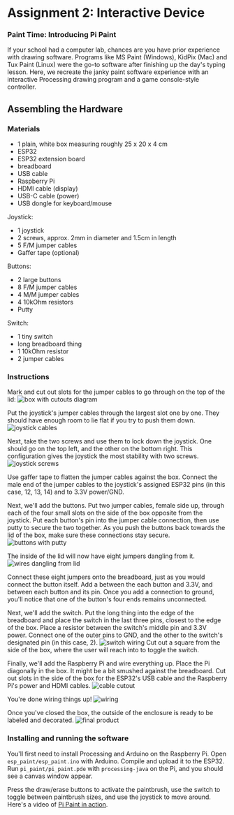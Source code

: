 # Assignment 2: Interactive Device

### Paint Time: Introducing Pi Paint

If your school had a computer lab, chances are you have prior experience with drawing software.
Programs like MS Paint (Windows), KidPix (Mac) and Tux Paint (Linux) were the go-to software after finishing up the day's typing lesson.
Here, we recreate the janky paint software experience with an interactive Processing drawing program and a game console-style controller. 


## Assembling the Hardware

### Materials

- 1 plain, white box measuring roughly 25 x 20 x 4 cm
- ESP32
- ESP32 extension board
- breadboard
- USB cable
- Raspberry Pi
- HDMI cable (display)
- USB-C cable (power)
- USB dongle for keyboard/mouse

Joystick:
- 1 joystick
- 2 screws, approx. 2mm in diameter and 1.5cm in length
- 5 F/M jumper cables
- Gaffer tape (optional)

Buttons:
- 2 large buttons
- 8 F/M jumper cables
- 4 M/M jumper cables
- 4 10kOhm resistors
- Putty

Switch:
- 1 tiny switch
- long breadboard thing
- 1 10kOhm resistor
- 2 jumper cables

### Instructions

Mark and cut out slots for the jumper cables to go through on the top of the lid:
![box with cutouts diagram](img/box_lid_cutouts.png)

Put the joystick's jumper cables through the largest slot one by one. They should have enough room to lie flat if you try to push them down.
![joystick cables](img/jumper_cutout.jpg)

Next, take the two screws and use them to lock down the joystick. One should go on the top left, and the other on the bottom right. 
This configuration gives the joystick the most stability with two screws.
![joystick screws](img/joystick_screw.jpg)

Use gaffer tape to flatten the jumper cables against the box. 
Connect the male end of the jumper cables to the joystick's assigned ESP32 pins (in this case, 12, 13, 14) and to 3.3V power/GND.

Next, we'll add the buttons. 
Put two jumper cables, female side up, through each of the four small slots on the side of the box opposite from the joystick.
Put each button's pin into the jumper cable connection, then use putty to secure the two together.
As you push the buttons back towards the lid of the box, make sure these connections stay secure.
![buttons with putty](img/button_putty.jpg)

The inside of the lid will now have eight jumpers dangling from it.
![wires dangling from lid](img/button_jumpers.jpg)

Connect these eight jumpers onto the breadboard, just as you would connect the button itself. 
Add a between the each button and 3.3V, and between each button and its pin. 
Once you add a connection to ground, you'll notice that one of the button's four ends remains unconnected.

Next, we'll add the switch. 
Put the long thing into the edge of the breadboard and place the switch in the last three pins, closest to the edge of the box.
Place a resistor between the switch's middle pin and 3.3V power. 
Connect one of the outer pins to GND, and the other to the switch's designated pin (in this case, 2).
![switch wiring](img/switch.jpg)
Cut out a square from the side of the box, where the user will reach into to toggle the switch.

Finally, we'll add the Raspberry Pi and wire everything up. 
Place the Pi diagonally in the box. It might be a bit smushed against the breadboard.
Cut out slots in the side of the box for the ESP32's USB cable and the Raspberry Pi's power and HDMI cables.
![cable cutout](img/cable_cutout.jpg)

You're done wiring things up!
![wiring](img/final_inside.jpg)

Once you've closed the box, the outside of the enclosure is ready to be labeled and decorated.
![final product](img/final_outside.jpg) 


### Installing and running the software

You'll first need to install Processing and Arduino on the Raspberry Pi. 
Open `esp_paint/esp_paint.ino` with Arduino. Compile and upload it to the ESP32.
Run `pi_paint/pi_paint.pde` with `processing-java` on the Pi, and you should see a canvas window appear. 

Press the draw/erase buttons to activate the paintbrush, use the switch to toggle between paintbrush sizes, and use the joystick to move around.
Here's a video of [Pi Paint in action](img/user_video.mp4).
